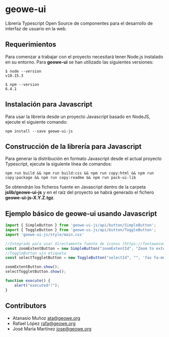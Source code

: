 # geowe-ui

Librería Typescript Open Source de componentes para el desarrollo de interfaz de usuario en la web.

## Requerimientos

Para comenzar a trabajar con el proyecto necesitará tener Node.js instalado en su entorno. Para **geowe-ui** se han utilizado las siguientes versiones: 

    $ node --version
    v10.15.3

    $ npm --version
    6.4.1

## Instalación para Javascript

Para usar la librería desde un proyecto Javascript basado en NodeJS, ejecute el siguiente comando:

    npm install --save geowe-ui-js

## Construcción de la librería para Javascript

Para generar la distribución en formato Javascript desde el actual proyecto Typescript, ejecute la siguiente línea de comandos:

    npm run build && npm run build:css && npm run copy:html && npm run copy:package && npm run copy:readme && npm run pack-ui-lib

Se obtendrán los ficheros fuente en Javascript dentro de la carpeta **jslib/geowe-ui-js** y en el raíz del proyecto se habrá generado el fichero **geowe-ui-js-X.Y.Z.tgz**.  

## Ejemplo básico de geowe-ui usando Javascript

```javascript
import { SimpleButton } from 'geowe-ui-js/api/button/SimpleButton';
import { ToggleButton } from 'geowe-ui-js/api/button/ToggleButton';
import 'geowe-ui-js/style/main.css'

//Integrado para usar directamente fuente de iconos (https://fontawesome.com/start)
const zoomExtentButton = new SimpleButton("zoomExtentId", "Zoom to extent", 'fas fa-globe-americas', execute);
//ToggleButton sin etiqueta
const selectToggletButton = new ToggleButton("selectId", "", 'fas fa-mouse-pointer', execute);

zoomExtentButton.show();
selectToggletButton.show();

function execute() {
    alert("executed!!");
}
```

## Contributors

* Atanasio Muñoz <ata@geowe.org>
* Rafael López <rafa@geowe.org>
* José María Martínez <jose@geowe.org>
